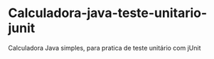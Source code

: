 # Calculadora-java-teste-unitario-junit
Calculadora Java simples, para pratica de teste unitário com jUnit
